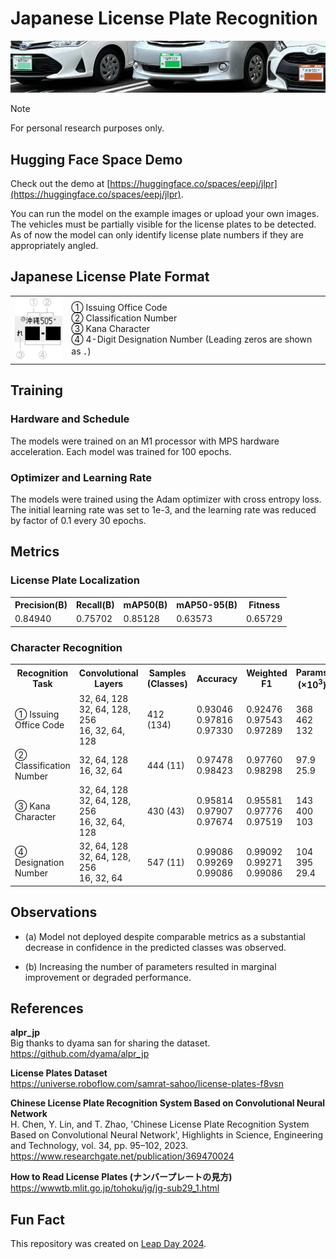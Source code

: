 # **Japanese License Plate Recognition**
![Example use case](./images/AYapiMKfSYI.png)
<br>
> [!Note]
> For personal research purposes only.

## **Hugging Face Space Demo**
Check out the demo at [https://huggingface.co/spaces/eepj/jlpr](https://huggingface.co/spaces/eepj/jlpr).

You can run the model on the example images or upload your own images.
The vehicles must be partially visible for the license plates to be detected. As of now the model can only identify license plate numbers if they are appropriately angled.

## **Japanese License Plate Format**
<table>
  <tr>
    <td>
      <img src="./images/XZjptNTxOZF.png" height="100px">
    </td>
    <td>
      ① Issuing Office Code<br>
      ② Classification Number<br>
      ③ Kana Character<br>
      ④ 4-Digit Designation Number (Leading zeros are shown as ．)
    </td>
  </tr>
</table>

## **Training**
### **Hardware and Schedule**
The models were trained on an M1 processor with MPS hardware acceleration. Each model was trained for 100 epochs.

### **Optimizer and Learning Rate**
The models were trained using the Adam optimizer with cross entropy loss. The initial learning rate was set to 1e-3, and the learning rate was reduced by factor of 0.1 every 30 epochs.

## **Metrics**
### **License Plate Localization**
<table>
  <tr>
    <th>Precision(B)</th>
    <th>Recall(B)</th>
    <th>mAP50(B)</th>
    <th>mAP50-95(B)</th>
    <th>Fitness</th>
  </tr>
  <tr>
    <td>0.84940</td>
    <td>0.75702</td>
    <td>0.85128</td>
    <td>0.63573</td>
    <td>0.65729</td>
  </tr>
</table>

### **Character Recognition**
<table>
  <tr>
    <th>Recognition Task</th>
    <th>Convolutional Layers</th>
    <th>Samples<br>(Classes)</th>
    <th>Accuracy</th>
    <th>Weighted F1</th>
    <th>Params (×10<sup>3</sup>)</th>
    <th></th>
  </tr>
  <tr>
    <td>① Issuing Office Code</td>
    <td>32, 64, 128<br>32, 64, 128, 256<br>16, 32, 64, 128</td>
    <td>412 (134)</td>
    <td>0.93046<br>0.97816<br>0.97330</td>
    <td>0.92476<br>0.97543<br>0.97289</td>
    <td>368<br>462<br>132</td>
    <td><br>✅<br>(a)</td>
  </tr>
  <tr>
    <td>② Classification Number</td>
    <td>32, 64, 128<br>16, 32, 64</td>
    <td>444 (11)</td>
    <td>0.97478<br>0.98423</td>
    <td>0.97760<br>0.98298</td>
    <td>97.9<br>25.9</td>
    <td>(b)<br>✅</td>
  </tr>
  <tr>
    <td>③ Kana Character</td>
    <td>32, 64, 128<br>32, 64, 128, 256<br>16, 32, 64, 128</td>
    <td>430 (43)</td>
    <td>0.95814<br>0.97907<br>0.97674</td>
    <td>0.95581<br>0.97776<br>0.97519</td>
    <td>143<br>400<br>103</td>
    <td><br>✅<br>(a)</td>
  </tr>
  <tr>
    <td>④ Designation Number</td>
    <td>32, 64, 128<br>32, 64, 128, 256<br>16, 32, 64</td>
    <td>547 (11)</td>
    <td>0.99086<br>0.99269<br>0.99086</td>
    <td>0.99092<br>0.99271<br>0.99086</td>
    <td>104<br>395<br>29.4</td>
    <td><br>(b)<br>✅</td>
  </tr>
</table>

## **Observations**
* (a) Model not deployed despite comparable metrics as a substantial decrease in confidence in the predicted classes was observed.

* (b) Increasing the number of parameters resulted in marginal improvement or degraded performance.

## **References**
**alpr_jp** <br>
Big thanks to dyama san for sharing the dataset. <br>
https://github.com/dyama/alpr_jp

**License Plates Dataset** <br>
https://universe.roboflow.com/samrat-sahoo/license-plates-f8vsn

**Chinese License Plate Recognition System Based on Convolutional Neural Network** <br>
H. Chen, Y. Lin, and T. Zhao, 'Chinese License Plate Recognition System Based on Convolutional Neural Network', Highlights in Science, Engineering and Technology, vol. 34, pp. 95–102, 2023. <br>
https://www.researchgate.net/publication/369470024

**How to Read License Plates (ナンバープレートの見方)**<br>
https://wwwtb.mlit.go.jp/tohoku/jg/jg-sub29_1.html

## **Fun Fact**
This repository was created on [Leap Day 2024](https://doodles.google/doodle/leap-day-2024/).